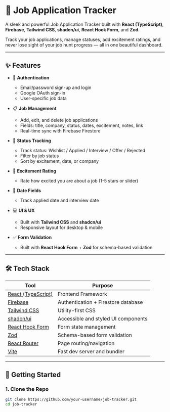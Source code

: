 # 💼 Job Application Tracker

A sleek and powerful Job Application Tracker built with **React (TypeScript)**, **Firebase**, **Tailwind CSS**, **shadcn/ui**, **React Hook Form**, and **Zod**.

Track your job applications, manage statuses, add excitement ratings, and never lose sight of your job hunt progress — all in one beautiful dashboard.

---

## ✨ Features

- 🔐 **Authentication**

  - Email/password sign-up and login
  - Google OAuth sign-in
  - User-specific job data

- 📋 **Job Management**

  - Add, edit, and delete job applications
  - Fields: title, company, status, dates, excitement, notes, link
  - Real-time sync with Firebase Firestore

- 🔎 **Status Tracking**

  - Track status: Wishlist / Applied / Interview / Offer / Rejected
  - Filter by job status
  - Sort by excitement, date, or company

- 🧠 **Excitement Rating**

  - Rate how excited you are about a job (1-5 stars or slider)

- 📅 **Date Fields**

  - Track applied date and interview date

- 💻 **UI & UX**
  - Built with **Tailwind CSS** and **shadcn/ui**
  - Responsive layout for desktop & mobile
- ✅ **Form Validation**
  - Built with **React Hook Form** + **Zod** for schema-based validation

---

## 🛠 Tech Stack

| Tool                                            | Purpose                             |
| ----------------------------------------------- | ----------------------------------- |
| [React (TypeScript)](https://react.dev/)        | Frontend Framework                  |
| [Firebase](https://firebase.google.com/)        | Authentication + Firestore database |
| [Tailwind CSS](https://tailwindcss.com/)        | Utility-first CSS                   |
| [shadcn/ui](https://ui.shadcn.com/)             | Accessible and styled UI components |
| [React Hook Form](https://react-hook-form.com/) | Form state management               |
| [Zod](https://zod.dev/)                         | Schema-based form validation        |
| [React Router](https://reactrouter.com/)        | Page routing/navigation             |
| [Vite](https://vitejs.dev/)                     | Fast dev server and bundler         |

---

## 🚀 Getting Started

### 1. Clone the Repo

```bash
git clone https://github.com/your-username/job-tracker.git
cd job-tracker
```

